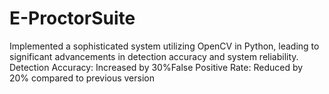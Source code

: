 # E-ProctorSuite
 Implemented a sophisticated system utilizing OpenCV in Python, leading to significant advancements in detection accuracy and system reliability. Detection Accuracy: Increased by 30%False Positive Rate: Reduced by 20% compared to previous version
